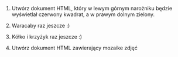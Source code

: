 1. Utwórz dokument HTML, który w lewym górnym narożniku będzie wyświetlał czerwony kwadrat,
a w prawym dolnym zielony.

2. Waracaby raz jeszcze :)

3. Kółko i krzyżyk raz jeszcze :)

4. Utwórz dokument HTML zawierający mozaike zdjęć